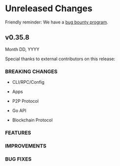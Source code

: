 # Unreleased Changes

Friendly reminder: We have a [bug bounty program](https://hackerone.com/cosmos).

## v0.35.8

Month DD, YYYY

Special thanks to external contributors on this release:

### BREAKING CHANGES

- CLI/RPC/Config

- Apps

- P2P Protocol

- Go API

- Blockchain Protocol

### FEATURES

### IMPROVEMENTS

### BUG FIXES
